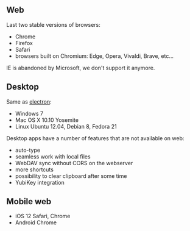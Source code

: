 ## Web
Last two stable versions of browsers:
- Chrome
- Firefox
- Safari
- browsers built on Chromium: Edge, Opera, Vivaldi, Brave, etc...

IE is abandoned by Microsoft, we don't support it anymore.  

## Desktop
Same as [electron](https://www.electronjs.org/docs/tutorial/support#supported-platforms):
- Windows 7
- Mac OS X 10.10 Yosemite
- Linux Ubuntu 12.04, Debian 8, Fedora 21

Desktop apps have a number of features that are not available on web:
- auto-type
- seamless work with local files
- WebDAV sync without CORS on the webserver
- more shortcuts
- possibility to clear clipboard after some time
- YubiKey integration

## Mobile web
- iOS 12 Safari, Chrome
- Android Chrome